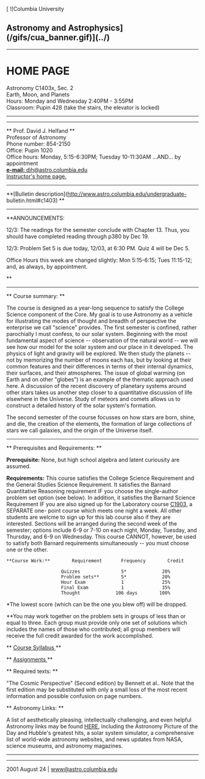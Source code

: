 [ ![Columbia University

Astronomy and Astrophysics](/gifs/cua_banner.gif)](../)  
---  
  
  

* * *

#  HOME PAGE  
Astronomy C1403x, Sec. 2  
Earth, Moon, and Planets  
Hours: Monday and Wednesday 2:40PM - 3:55PM  
Classroom: Pupin 428 (take the stairs, the elevator is locked)  

  

* * *

** **

** Prof. David J. Helfand **  
Professor of Astronomy  
Phone number: 854-2150  
Office: Pupin 1020  
Office hours: Monday, 5:15-6:30PM; Tuesday 10-11:30AM ...AND... by appointment  
[ **e-mail:** djh@astro.columbia.edu ](mailto:djh@astro.columbia.edu)  
[Instructor's home page. ](http://www.astro.columbia.edu/~djh/research.html)  
  

* * *

**[Bulletin description](http://www.astro.columbia.edu/undergraduate-
bulletin.html#c1403) **

* * *

**ANNOUNCEMENTS:  
  
12/3: The readings for the semester conclude with Chapter 13. Thus, you should
have completed reading through p380 by Dec 19.  
  
12/3: Problem Set 5 is due today, 12/03, at 6:30 PM. Quiz 4 will be Dec 5.  
  
Office Hours this week are changed slightly: Mon 5:15-6:15; Tues 11:15-12;
and, as always, by appointment.  
  
**

* * *

** Course summary:  **

The course is designed as a year-long sequence to satisfy the College Science
component of the Core. My goal is to use Astronomy as a vehicle for
illustrating the modes of thought and breadth of perspective the enterprise we
call "science" provides. The first semester is confined, rather parochially I
must confess, to our solar system. Beginning with the most fundamental aspect
of science -- observation of the natural world -- we will see how our model
for the solar system and our place in it developed. The physics of light and
gravity will be explored. We then study the planets -- not by memorizing the
number of moons each has, but by looking at their common features and their
differences in terms of their internal dynamics, their surfaces, and their
atmospheres. The issue of global warming (on Earth and on other "globes") is
an example of the thematic approach used here. A discussion of the recent
discovery of planetary systems around other stars takes us another step closer
to a quantitative discussion of life elsewhere in the Universe. Study of
meteors and comets allows us to construct a detailed history of the solar
system's formation.

The second semester of the course focusses on how stars are born, shine, and
die, the creation of the elements, the formation of large collections of stars
we call galaxies, and the origin of the Universe itself.

* * *

** Prerequisites and Requirements:  **

**Prerequisite:** None, but high school algebra and latent curiousity are
assumed.

**Requirements:** This course satisfies the College Science Requirement and
the General Studies Science Requirement. It satisfies the Barnard Quantitative
Reasoning requirement IF you choose the single-author problem set option (see
below). In addition, it satisfies the Barnard Science Requirement IF you are
also signed up for the Laboratory course
[C1903](http://www.astro.columbia.edu/~jake/lablist.html), a SEPARATE one-
point course which meets one night a week. All other students are welcme to
sign up for this lab course also if they are interested. Sections will be
arranged during the second week of the semester; options include 6-9 or 7-10
on each night, Monday, Tuesday, and Thursday, and 6-9 on Wednesday. This
course CANNOT, however, be used to satisfy both Barnard requirements
simultaneously -- you must choose one or the other.

    
    
    **Course Work:**        Requirement       Frequency        Credit
    
                        Quizzes               5*             20%		
                        Problem sets**        5*             20%
                        Hour Exam             1              25%
                        Final Exam            1              35%		
                        Thought             106 days        100%
    
    

*The lowest score (which can be the one you blew off) will be dropped. 

**You may work together on the problem sets in groups of less than or equal to
three. Each group must provide only one set of solutions which includes the
names of those who contributed; all group members will receive the full credit
awarded for the work accomplished.

** [ Course Syllabus ](http://www.astro.columbia.edu/~djh/C1403syllabus.html)
**

** [ Assignments ](http://www.astro.columbia.edu/~djh/problemset.html) **

** Required texts:  **

"The Cosmic Perspective" (Second edition) by Bennett et al.. Note that the
first edition may be substituted with only a small loss of the most recent
information and possible confusion on page numbers.

  

** Astronomy Links:  **

A list of aesthetically pleasing, intellectually challenging, and even helpful
Astronomy links may be found
[HERE](http://www.astro.columbia.edu/~kay/news.html), including the Astronomy
Picture of the Day and Hubble's greatest hits, a solar system simulator, a
comprehensive list of world-wide astronomy websites, and news updates from
NASA, science museums, and astronomy magazines.

  

* * *  
  
---  
2001 August 24 |  [ www@astro.columbia.edu](mailto:www@astro.columbia.edu)

